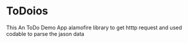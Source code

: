 # ToDoios
This An ToDo Demo App
alamofire library to get htttp request
and used codable to parse the jason data

